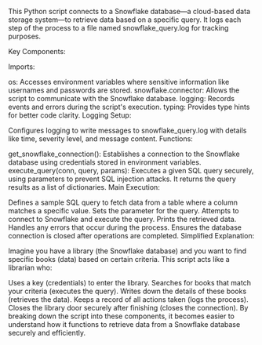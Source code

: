 This Python script connects to a Snowflake database—a cloud-based data storage system—to retrieve data based on a specific query. It logs each step of the process to a file named snowflake_query.log for tracking purposes.

Key Components:

Imports:

os: Accesses environment variables where sensitive information like usernames and passwords are stored.
snowflake.connector: Allows the script to communicate with the Snowflake database.
logging: Records events and errors during the script's execution.
typing: Provides type hints for better code clarity.
Logging Setup:

Configures logging to write messages to snowflake_query.log with details like time, severity level, and message content.
Functions:

get_snowflake_connection(): Establishes a connection to the Snowflake database using credentials stored in environment variables.
execute_query(conn, query, params): Executes a given SQL query securely, using parameters to prevent SQL injection attacks. It returns the query results as a list of dictionaries.
Main Execution:

Defines a sample SQL query to fetch data from a table where a column matches a specific value.
Sets the parameter for the query.
Attempts to connect to Snowflake and execute the query.
Prints the retrieved data.
Handles any errors that occur during the process.
Ensures the database connection is closed after operations are completed.
Simplified Explanation:

Imagine you have a library (the Snowflake database) and you want to find specific books (data) based on certain criteria. This script acts like a librarian who:

Uses a key (credentials) to enter the library.
Searches for books that match your criteria (executes the query).
Writes down the details of these books (retrieves the data).
Keeps a record of all actions taken (logs the process).
Closes the library door securely after finishing (closes the connection).
By breaking down the script into these components, it becomes easier to understand how it functions to retrieve data from a Snowflake database securely and efficiently.
